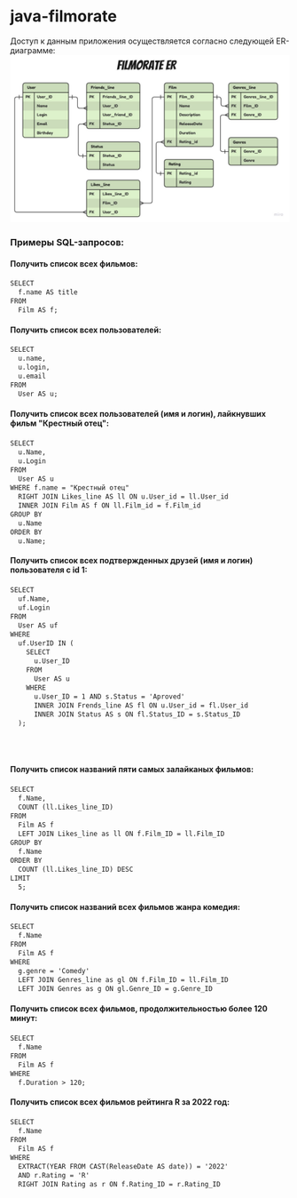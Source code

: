 # java-filmorate
Доступ к данным приложения осуществляется согласно следующей ER-диаграмме:
![](https://github.com/Oligarhselmasha/java-filmorate/blob/2569d90a2c3a8bbe87d5ea8952bcc1379338c4fb/src/main/Entity%20Relationship%20Diagram%20(1).jpg)
### Примеры SQL-запросов:
#### Получить список всех фильмов:
```roomsql
SELECT 
  f.name AS title 
FROM 
  Film AS f;
```
#### Получить список всех пользователей:
```roomsql
SELECT 
  u.name, 
  u.login, 
  u.email 
FROM 
  User AS u;
```
#### Получить список всех пользователей (имя и логин), лайкнувших фильм "Крестный отец":
```roomsql
SELECT 
  u.Name, 
  u.Login 
FROM 
  User AS u 
WHERE f.name = "Крестный отец"
  RIGHT JOIN Likes_line AS ll ON u.User_id = ll.User_id 
  INNER JOIN Film AS f ON ll.Film_id = f.Film_id 
GROUP BY 
  u.Name 
ORDER BY 
  u.Name;
```
#### Получить список всех подтвержденных друзей (имя и логин) пользователя с id 1:
```roomsql
SELECT 
  uf.Name, 
  uf.Login 
FROM 
  User AS uf 
WHERE 
  uf.UserID IN (
    SELECT 
      u.User_ID 
    FROM 
      User AS u 
    WHERE 
      u.User_ID = 1 AND s.Status = 'Aproved'
      INNER JOIN Frends_line AS fl ON u.User_id = fl.User_id 
      INNER JOIN Status AS s ON fl.Status_ID = s.Status_ID 
  );




```
#### Получить список названий пяти самых залайканых фильмов:
```roomsql
SELECT 
  f.Name, 
  COUNT (ll.Likes_line_ID) 
FROM 
  Film AS f 
  LEFT JOIN Likes_line as ll ON f.Film_ID = ll.Film_ID 
GROUP BY 
  f.Name 
ORDER BY 
  COUNT (ll.Likes_line_ID) DESC 
LIMIT 
  5;
```
#### Получить список названий всех фильмов жанра комедия:
```roomsql
SELECT 
  f.Name 
FROM 
  Film AS f 
WHERE 
  g.genre = 'Comedy' 
  LEFT JOIN Genres_line as gl ON f.Film_ID = ll.Film_ID 
  LEFT JOIN Genres as g ON gl.Genre_ID = g.Genre_ID
```
#### Получить список всех фильмов, продолжительностью более 120 минут:
```roomsql
SELECT 
  f.Name 
FROM 
  Film AS f 
WHERE 
  f.Duration > 120;
```
#### Получить список всех фильмов рейтинга R за 2022 год:
```roomsql
SELECT 
  f.Name 
FROM 
  Film AS f 
WHERE 
  EXTRACT(YEAR FROM CAST(ReleaseDate AS date)) = '2022' 
  AND r.Rating = 'R' 
  RIGHT JOIN Rating as r ON f.Rating_ID = r.Rating_ID
```
